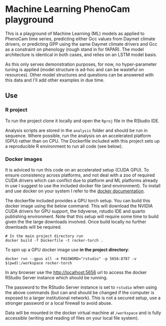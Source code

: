 # Machine Learning PhenoCam playground

This is a playground of Machine Learning (ML) models as applied to PhenoCam time series, predicting either Gcc values from Daymet climate drivers, or predicting GPP using the same Daymet climate drivers and Gcc as a constraint on phenology (rough stand in for fAPAR). The model architecture is identical in both cases, and relies on an LSTM model basis. 

As this only serves demonstration purposes, for now, no hyper-parameter tuning is applied (model structure is ad-hoc and can be wasteful on resources). Other model structures and questions can be answered with this data and I'll add other examples in due time.

## Use

### R project

To run the project clone it locally and open the `Rproj` file in the RStudio IDE.

Analysis scripts are stored in the `analysis` folder and should be run in sequence. Where possible, run the analysis on an accelerated platform (GPU) rather than on CPU. The Dockerfile included with this project sets up a reproducible R environment to run all code (see below).

### Docker images

It is adviced to run this code on an accelerated setup (CUDA GPU). To ensure consistency across platforms, and not deal with a zoo of required CUDA drivers which can conflict due to platform and ML platforms already in use I suggest to use the included docker file (and environment). To install and use docker on your system I refer to the [docker documentation](https://www.docker.com/).

The dockerfile included provides a GPU torch setup. You can build
this docker image using the below command. This will download the NVIDIA CUDA
drivers for GPU support, the tidyverse, rstudio IDE and quarto publishing
environment. Note that this setup will require some time to build given the
the large downloads involved. Once build locally no further downloads will be
required.

```
# In the main project directory run
docker build -f Dockerfile -t rocker-torch .
```

To spin up a GPU docker image use **in the project directory**:

```
docker run --gpus all -e PASSWORD="rstudio" -p 5656:8787 -v $(pwd):/workspace rocker-torch
```

In any browser use the [http://localhost:5656](http://localhost:5656) url to access the docker RStudio Server instance which should be running.

The password to the RStudio Server instance is set to `rstudio` when using the above commands (but can and should be changed if the computer is exposed to a larger institutional network). This is not a secured setup, use a stronger password or a local firewall to avoid abuse.

Data will be mounted in the docker virtual machine at `/workspace` and is fully accessible (writing and reading of files on your local file system).

